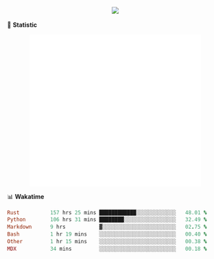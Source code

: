 <!-- https://github.com/DenverCoder1/readme-typing-svg -->
<p align="center">
<img src="https://readme-typing-svg.demolab.com?font=Orbitron&size=25&pause=1000&center=true&vCenter=true&random=false&width=600&lines=Welcome+to+my+GitHub+profile+page!" />



🌟 **Statistic**

<p align="center">
  <img width="400" align="top" src="https://github.com/fllesser/fllesser/blob/main/left.svg" />
  <img width="400" align="top" src="https://github.com/fllesser/fllesser/blob/main/right.svg" />
</p>


📊 **Wakatime**
<!--START_SECTION:waka-->

```ruby
Rust          157 hrs 25 mins ████████████░░░░░░░░░░░░░   48.01 %
Python        106 hrs 31 mins ████████░░░░░░░░░░░░░░░░░   32.49 %
Markdown      9 hrs           ▓░░░░░░░░░░░░░░░░░░░░░░░░   02.75 %
Bash          1 hr 19 mins    ░░░░░░░░░░░░░░░░░░░░░░░░░   00.40 %
Other         1 hr 15 mins    ░░░░░░░░░░░░░░░░░░░░░░░░░   00.38 %
MDX           34 mins         ░░░░░░░░░░░░░░░░░░░░░░░░░   00.18 %
```

<!--END_SECTION:waka-->

